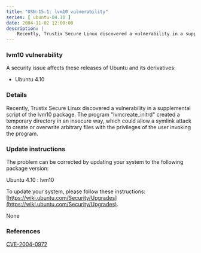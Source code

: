 ```yaml
---
title: "USN-15-1: lvm10 vulnerability"
series: [ ubuntu-04.10 ]
date: 2004-11-02 12:00:00
description: |
    Recently, Trustix Secure Linux discovered a vulnerability in a supplemental script of the lvm10 package. The program &quot;lvmcreate_initrd&quot; created a temporary directory in an insecure way, which could allow a symlink attack to create or overwrite arbitrary files with the privileges of the user invoking the program.
--- 
```

 
### lvm10 vulnerability

A security issue affects these releases of Ubuntu and its derivatives:

* Ubuntu 4.10

### Details

Recently, Trustix Secure Linux discovered a vulnerability in a supplemental script of the lvm10 package. The program &quot;lvmcreate_initrd&quot; created a temporary directory in an insecure way, which could allow a symlink attack to create or overwrite arbitrary files with the privileges of the user invoking the program.

### Update instructions

The problem can be corrected by updating your system to the following package version:

Ubuntu 4.10
 : lvm10 

To update your system, please follow these instructions: [https://wiki.ubuntu.com/Security/Upgrades](https://wiki.ubuntu.com/Security/Upgrades).

None

### References

 [CVE-2004-0972](http://people.ubuntu.com/~ubuntu-security/cve/CVE-2004-0972)
 
